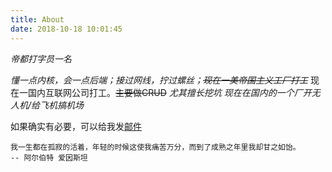 ```yaml
---
title: About
date: 2018-10-18 10:01:45
---
```


*帝都打字员一名*

*懂一点内核，会一点后端；接过网线，拧过螺丝；~~现在一美帝国主义工厂打工~~*
现在一国内互联网公司打工。~~主要做CRUD~~
*尤其擅长挖坑*
*现在在国内的一个厂开无人机/给飞机搞机场*

如果确实有必要，可以给我发[邮件](mailto:yzq529@qq.com)
```
我一生都在孤寂的活着，年轻的时候这使我痛苦万分，而到了成熟之年里我却甘之如饴。
-- 阿尔伯特 爱因斯坦
```
